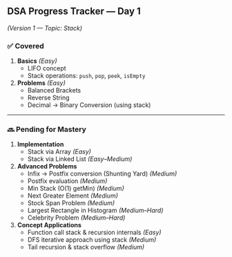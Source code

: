 ## **DSA Progress Tracker — Day 1**

_(Version 1 — Topic: Stack)_

### ✅ **Covered**

1. **Basics** _(Easy)_
   - LIFO concept
   - Stack operations: `push`, `pop`, `peek`, `isEmpty`
2. **Problems** _(Easy)_
   - Balanced Brackets
   - Reverse String
   - Decimal → Binary Conversion (using stack)

---

### 🔜 **Pending for Mastery**

1. **Implementation**
   - Stack via Array _(Easy)_
   - Stack via Linked List _(Easy–Medium)_
2. **Advanced Problems**
   - Infix → Postfix conversion (Shunting Yard) _(Medium)_
   - Postfix evaluation _(Medium)_
   - Min Stack (O(1) getMin) _(Medium)_
   - Next Greater Element _(Medium)_
   - Stock Span Problem _(Medium)_
   - Largest Rectangle in Histogram _(Medium–Hard)_
   - Celebrity Problem _(Medium–Hard)_
3. **Concept Applications**
   - Function call stack & recursion internals _(Easy)_
   - DFS iterative approach using stack _(Medium)_
   - Tail recursion & stack overflow _(Medium)_
